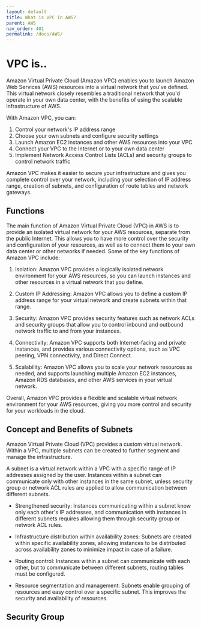 ```yaml
---
layout: default
title: What is VPC in AWS?
parent: AWS
nav_order: 401
permalink: /docs/AWS/
---
```

# VPC is..  

Amazon Virtual Private Cloud (Amazon VPC) enables you to launch Amazon Web Services (AWS) resources into a virtual network that you've defined. This virtual network closely resembles a traditional network that you'd operate in your own data center, with the benefits of using the scalable infrastructure of AWS.

With Amazon VPC, you can:

1. Control your network's IP address range
2. Choose your own subnets and configure security settings
3. Launch Amazon EC2 instances and other AWS resources into your VPC
4. Connect your VPC to the Internet or to your own data center
5. Implement Network Access Control Lists (ACLs) and security groups to control network traffic

Amazon VPC makes it easier to secure your infrastructure and gives you complete control over your network, including your selection of IP address range, creation of subnets, and configuration of route tables and network gateways.

## Functions

The main function of Amazon Virtual Private Cloud (VPC) in AWS is to provide an isolated virtual network for your AWS resources, separate from the public Internet. This allows you to have more control over the security and configuration of your resources, as well as to connect them to your own data center or other networks if needed. Some of the key functions of Amazon VPC include:

1. Isolation: Amazon VPC provides a logically isolated network environment for your AWS resources, so you can launch instances and other resources in a virtual network that you define.

2. Custom IP Addressing: Amazon VPC allows you to define a custom IP address range for your virtual network and create subnets within that range.

3. Security: Amazon VPC provides security features such as network ACLs and security groups that allow you to control inbound and outbound network traffic to and from your instances.

4. Connectivity: Amazon VPC supports both Internet-facing and private instances, and provides various connectivity options, such as VPC peering, VPN connectivity, and Direct Connect.

5. Scalability: Amazon VPC allows you to scale your network resources as needed, and supports launching multiple Amazon EC2 instances, Amazon RDS databases, and other AWS services in your virtual network.

Overall, Amazon VPC provides a flexible and scalable virtual network environment for your AWS resources, giving you more control and security for your workloads in the cloud.  

## Concept and Benefits of Subnets

Amazon Virtual Private Cloud (VPC) provides a custom virtual network. Within a VPC, multiple subnets can be created to further segment and manage the infrastructure.

A subnet is a virtual network within a VPC with a specific range of IP addresses assigned by the user. Instances within a subnet can communicate only with other instances in the same subnet, unless security group or network ACL rules are applied to allow communication between different subnets.

* Strengthened security: Instances communicating within a subnet know only each other's IP addresses, and communication with instances in different subnets requires allowing them through security group or network ACL rules.

* Infrastructure distribution within availability zones: Subnets are created within specific availability zones, allowing instances to be distributed across availability zones to minimize impact in case of a failure.

* Routing control: Instances within a subnet can communicate with each other, but to communicate between different subnets, routing tables must be configured.

* Resource segmentation and management: Subnets enable grouping of resources and easy control over a specific subnet. This improves the security and availability of resources.

## Security Group  

## 
